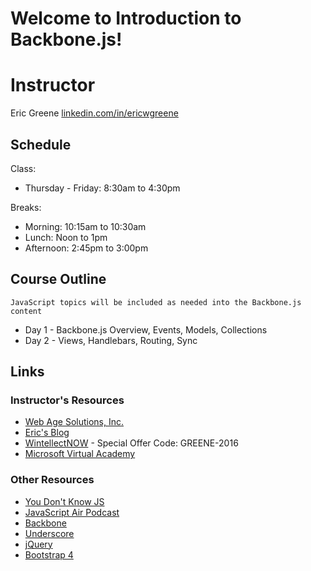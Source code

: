 # Welcome to Introduction to Backbone.js!

# Instructor

Eric Greene [linkedin.com/in/ericwgreene](linkedin.com/in/ericwgreene)

## Schedule

Class:
- Thursday - Friday: 8:30am to 4:30pm

Breaks:
- Morning: 10:15am to 10:30am
- Lunch: Noon to 1pm
- Afternoon: 2:45pm to 3:00pm

## Course Outline

	JavaScript topics will be included as needed into the Backbone.js content

- Day 1 - Backbone.js Overview, Events, Models, Collections
- Day 2 - Views, Handlebars, Routing, Sync

## Links

### Instructor's Resources

- [Web Age Solutions, Inc.](http://www.webagesolutions.com/)
- [Eric's Blog](http://t4d.io/)
- [WintellectNOW](https://www.wintellectnow.com/Home/Instructor?instructorId=EricGreene) - Special Offer Code: GREENE-2016
- [Microsoft Virtual Academy](https://mva.microsoft.com/search/SearchResults.aspx#!q=Eric%20Greene&lang=1033)

### Other Resources

- [You Don't Know JS](https://github.com/getify/You-Dont-Know-JS)
- [JavaScript Air Podcast](http://javascriptair.podbean.com/)
- [Backbone](http://backbonejs.org/)
- [Underscore](http://underscorejs.org/)
- [jQuery](https://jquery.com/)
- [Bootstrap 4](https://v4-alpha.getbootstrap.com/)